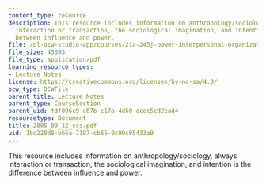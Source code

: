 ```yaml
---
content_type: resource
description: This resource includes information on anthropology/sociology, always
  interaction or transaction, the sociological imagination, and intention is the difference
  between influence and power.
file: /ol-ocw-studio-app/courses/21a-245j-power-interpersonal-organizational-and-global-dimensions-fall-2005/1bd220d8bb5a7187cb650c99c95433a9_2005_09_12_sss.pdf
file_size: 45393
file_type: application/pdf
learning_resource_types:
- Lecture Notes
license: https://creativecommons.org/licenses/by-nc-sa/4.0/
ocw_type: OCWFile
parent_title: Lecture Notes
parent_type: CourseSection
parent_uid: fdf096c9-e67b-c17a-4d60-acec5cd2ead4
resourcetype: Document
title: 2005_09_12_sss.pdf
uid: 1bd220d8-bb5a-7187-cb65-0c99c95433a9
---
```

This resource includes information on anthropology/sociology, always interaction or transaction, the sociological imagination, and intention is the difference between influence and power.
